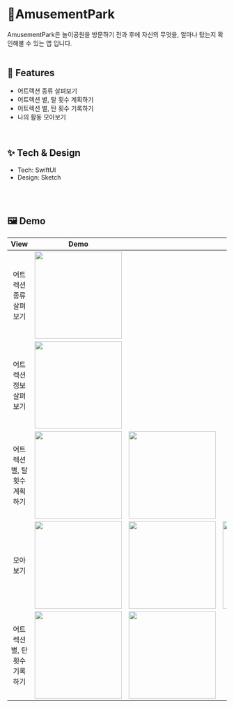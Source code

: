 # 🎡AmusementPark

AmusementPark은 놀이공원을 방문하기 전과 후에 자신의 무엇을, 얼마나 탔는지 확인해볼 수 있는 앱 입니다.<br/>
<br/>

## :pushpin: Features
- 어트렉션 종류 살펴보기 
- 어트렉션 별, 탈 횟수 계획하기
- 어트렉션 별, 탄 횟수 기록하기
- 나의 활동 모아보기
<br/>

## :sparkles: Tech & Design
- Tech: SwiftUI<br/>
- Design: Sketch
<br/>
<br/>

## :framed_picture: Demo
| View | Demo |||
|:---:|:---:|:---:|:---|
|어트렉션 종류 살펴보기|<img src="https://user-images.githubusercontent.com/83203198/183253257-63ea7d41-147e-4838-b142-cea580316746.png" width="200"/>|||
|어트렉션 정보 살펴보기|<img src="https://user-images.githubusercontent.com/83203198/183253391-749e1a43-15ef-4964-80d0-c88be6afe624.png" width="200"/>|||
|어트렉션  별, 탈 횟수 계획하기|<img src="https://user-images.githubusercontent.com/83203198/183253420-4f9c641f-992c-4b36-8066-86130b0c00a2.png" width="200"/>|<img src="https://user-images.githubusercontent.com/83203198/183253691-c39ab58b-d203-4d02-9837-cd8b12bd06c5.png" width="200"/>||
|모아보기|<img src="https://user-images.githubusercontent.com/83203198/183253505-8dfce322-869a-4d9b-be49-c966eb29ac4c.png" width="200"/>|<img src="https://user-images.githubusercontent.com/83203198/183253740-88e4bfcb-2ac7-4a90-9ffd-261defa73209.png" width="200"/>|<img src="https://user-images.githubusercontent.com/83203198/183253742-61e81d1d-3da2-4e72-bab4-6012b5a3eca9.png" width="200"/>|
|어트렉션 별, 탄 횟수 기록하기|<img src="https://user-images.githubusercontent.com/83203198/183253504-404b7205-d0eb-4d90-b302-b5b5403fe5df.png" width="200"/>|<img src="https://user-images.githubusercontent.com/83203198/183253726-f937b501-556e-43e6-8dc5-38c32d9ce00f.png" width="200"/>||




